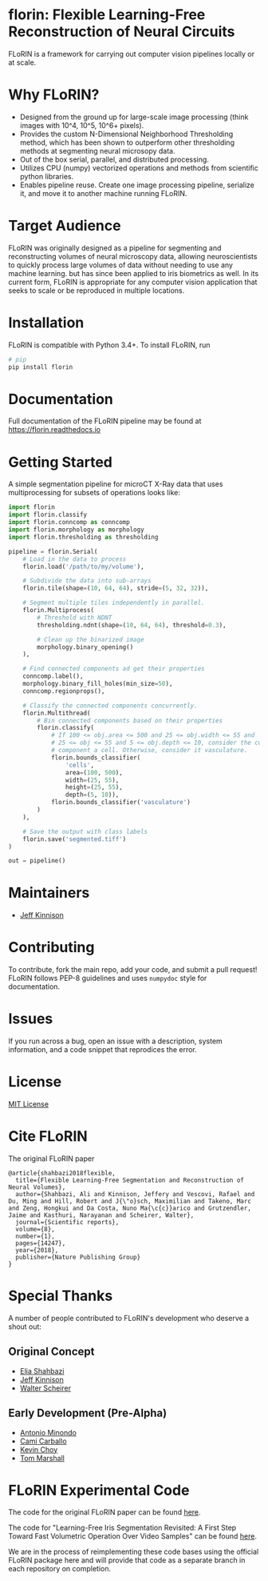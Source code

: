 # florin: Flexible Learning-Free Reconstruction of Neural Circuits

FLoRIN is a framework for carrying out computer vision pipelines locally or at
scale.

# Why FLoRIN?

- Designed from the ground up for large-scale image processing (think images
  with 10^4, 10^5, 10^6+ pixels).
- Provides the custom N-Dimensional Neighborhood Thresholding method, which has
  been shown to outperform other thresholding methods at segmenting neural
  microsopy data.
- Out of the box serial, parallel, and distributed processing.
- Utilizes CPU (numpy) vectorized operations and methods from scientific python
  libraries.
- Enables pipeline reuse. Create one image processing pipeline, serialize it,
  and move it to another machine running FLoRIN.

# Target Audience

FLoRIN was originally designed as a pipeline for segmenting and reconstructing
volumes of neural microscopy data, allowing neuroscientists to quickly process
large volumes of data without needing to use any machine learning.
but has since been applied to iris biometrics as well. In its
current form, FLoRIN is appropriate for any computer vision application that
seeks to scale or be reproduced in multiple locations.

# Installation

FLoRIN is compatible with Python 3.4+. To install FLoRIN, run

```bash
# pip
pip install florin
```


# Documentation

Full documentation of the FLoRIN pipeline may be found at <https://florin.readthedocs.io>

# Getting Started

A simple segmentation pipeline for microCT X-Ray data that uses multiprocessing
for subsets of operations looks like:

```python
import florin
import florin.classify
import florin.conncomp as conncomp
import florin.morphology as morphology
import florin.thresholding as thresholding

pipeline = florin.Serial(
    # Load in the data to process
    florin.load('/path/to/my/volume'),

    # Subdivide the data into sub-arrays
    florin.tile(shape=(10, 64, 64), stride=(5, 32, 32)),

    # Segment multiple tiles independently in parallel.
    florin.Multiprocess(
        # Threshold with NDNT
        thresholding.ndnt(shape=(10, 64, 64), threshold=0.3),

        # Clean up the binarized image
        morphology.binary_opening()
    ),

    # Find connected components ad get their properties
    conncomp.label(),
    morphology.binary_fill_holes(min_size=50),
    conncomp.regionprops(),

    # Classify the connected components concurrently.
    florin.Multithread(
        # Bin connected components based on their properties
        florin.classify(
            # If 100 <= obj.area <= 500 and 25 <= obj.width <= 55 and
            # 25 <= obj <= 55 and 5 <= obj.depth <= 10, consider the connected
            # component a cell. Otherwise, consider it vasculature.
            florin.bounds_classifier(
                'cells',
                area=(100, 500),
                width=(25, 55),
                height=(25, 55),
                depth=(5, 10)),
            florin.bounds_classifier('vasculature')
        )
    ),

    # Save the output with class labels
    florin.save('segmented.tiff')
)

out = pipeline()
```

# Maintainers

- [Jeff Kinnison](https://github.com/jeffkinnison "Jeff Kinnison on GitHub")

# Contributing

To contribute, fork the main repo, add your code, and submit a pull request! FLoRIN follows PEP-8 guidelines and uses `numpydoc` style for documentation.

# Issues

If you run across a bug, open an issue with a description, system information, and a code snippet that reprodices the error.

# License

[MIT License](https://github.com/jeffkinnison/florin/blob/master/LICENSE "MIT License")

# Cite FLoRIN

The original FLoRIN paper

```
@article{shahbazi2018flexible,
  title={Flexible Learning-Free Segmentation and Reconstruction of Neural Volumes},
  author={Shahbazi, Ali and Kinnison, Jeffery and Vescovi, Rafael and Du, Ming and Hill, Robert and J{\"o}sch, Maximilian and Takeno, Marc and Zeng, Hongkui and Da Costa, Nuno Ma{\c{c}}arico and Grutzendler, Jaime and Kasthuri, Narayanan and Scheirer, Walter},
  journal={Scientific reports},
  volume={8},
  number={1},
  pages={14247},
  year={2018},
  publisher={Nature Publishing Group}
}
```

# Special Thanks

A number of people contributed to FLoRIN's development who deserve a shout out:

## Original Concept

- [Elia Shahbazi](https://github.com/elia-shahbazi)
- [Jeff Kinnison](https://github.com/jeffkinnison)
- [Walter Scheirer](https://www.wjscheirer.com/)

## Early Development (Pre-Alpha)

- [Antonio Minondo](https://github.com/aminondo)
- [Cami Carballo](https://github.com/camicarballo)
- [Kevin Choy](https://github.com/kevinchoy)
- [Tom Marshall](https://github.com/ThomasWMarshall)

# FLoRIN Experimental Code

The code for the original FLoRIN paper can be found [here](https://github.com/CVRL/florin-scirep "FLoRIN Scientific Reports code").

The code for "Learning-Free Iris Segmentation Revisited: A First Step Toward Fast Volumetric Operation Over Video Samples" can be found [here](https://github.com/jeffkinnison/florin-iris "FLoRIN ICB 2019 Code").

We are in the process of reimplementing these code bases using the official FLoRIN package here and will provide that code as a separate branch in each repository on completion.
